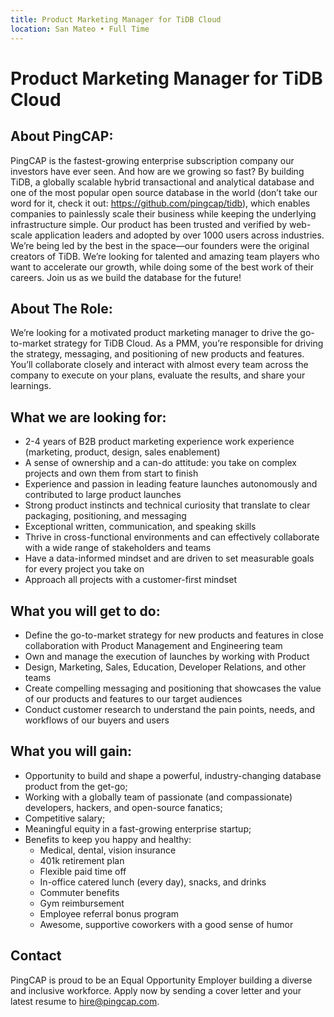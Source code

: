 ```yaml
---
title: Product Marketing Manager for TiDB Cloud
location: San Mateo • Full Time
---
```


# Product Marketing Manager for TiDB Cloud

## About PingCAP:

PingCAP is the fastest-growing enterprise subscription company our investors have ever seen. And how are we growing so fast? By building TiDB, a globally scalable hybrid transactional and analytical database and one of the most popular open source database in the world (don’t take our word for it, check it out: https://github.com/pingcap/tidb), which enables companies to painlessly scale their business while keeping the underlying infrastructure simple. Our product has been trusted and verified by web-scale application leaders and adopted by over 1000 users across industries. We’re being led by the best in the space—our founders were the original creators of TiDB. We’re looking for talented and amazing team players who want to accelerate our growth, while doing some of the best work of their careers. Join us as we build the database for the future!
## About The Role:

We’re looking for a motivated product marketing manager to drive the go-to-market strategy for TiDB Cloud. As a PMM, you’re responsible for driving the strategy, messaging, and positioning of new products and features. You’ll collaborate closely and interact with almost every team across the company to execute on your plans, evaluate the results, and share your learnings.

## What we are looking for:

- 2-4 years of B2B product marketing experience work experience (marketing, product, design, sales enablement)
- A sense of ownership and a can-do attitude: you take on complex projects and own them from start to finish
- Experience and passion in leading feature launches autonomously and contributed to large product launches
- Strong product instincts and technical curiosity that translate to clear packaging, positioning, and messaging
- Exceptional written, communication, and speaking skills
- Thrive in cross-functional environments and can effectively collaborate with a wide range of stakeholders and teams
- Have a data-informed mindset and are driven to set measurable goals for every project you take on
- Approach all projects with a customer-first mindset

## What you will get to do:

- Define the go-to-market strategy for new products and features in close collaboration with Product Management and Engineering team
- Own and manage the execution of launches by working with Product
- Design, Marketing, Sales, Education, Developer Relations, and other teams
- Create compelling messaging and positioning that showcases the value of our products and features to our target audiences
- Conduct customer research to understand the pain points, needs, and workflows of our buyers and users

## What you will gain:

- Opportunity to build and shape a powerful, industry-changing database product from the get-go;
- Working with a globally team of passionate (and compassionate) developers, hackers, and open-source fanatics;
- Competitive salary;
- Meaningful equity in a fast-growing enterprise startup;
- Benefits to keep you happy and healthy:
  - Medical, dental, vision insurance
  - 401k retirement plan
  - Flexible paid time off
  - In-office catered lunch (every day), snacks, and drinks
  - Commuter benefits
  - Gym reimbursement
  - Employee referral bonus program
  - Awesome, supportive coworkers with a good sense of humor

## Contact

PingCAP is proud to be an Equal Opportunity Employer building a diverse and inclusive workforce. Apply now by sending a cover letter and your latest resume to <hire@pingcap.com>.

